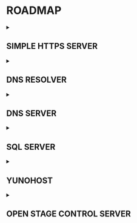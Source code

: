 # ROADMAP

<details><summary> <h2><b> SIMPLE HTTPS SERVER </b></h2> </summary>
- [x] working
- [x] no clear data visible in wireshark monitor
- [ ] perform full security audit
</details>
<details>
   <summary> <h2><b> DNS RESOLVER </b></h2> </summary>

- [ ] write and test

</details>
<details>
   <summary> <h2><b> DNS SERVER </b></h2> </summary>

- [ ] write and test

</details>
<details>
   <summary> <h2><b> SQL SERVER </b></h2> </summary>

- [ ] write and test

</details>
<details>
   <summary> <h2><b> YUNOHOST </b></h2> </summary>

- [ ] yunohost
- [ ] owncast

</details>
<details>
   <summary> <h2><b> OPEN STAGE CONTROL SERVER </b></h2> </summary>

- [ ] write and test

</details>
